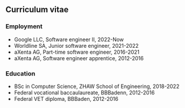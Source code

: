 ## Curriculum vitae

### Employment

- Google LLC, Software engineer II, 2022-Now
- Worldline SA, Junior software engineer, 2021-2022
- aXenta AG, Part-time software engineer, 2016-2021
- aXenta AG, Software engineer apprentice, 2012-2016

### Education

- BSc in Computer Science, ZHAW School of Engineering, 2018-2022
- Federal vocational baccaulaureate, BBBadenn, 2012-2016
- Federal VET diploma, BBBaden, 2012-2016

<!---
yanicksenn/yanicksenn is a ✨ special ✨ repository because its `README.md` (this file) appears on your GitHub profile.
You can click the Preview link to take a look at your changes.
--->
